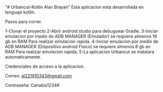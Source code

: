 "# Urbancut-Kotlin Alan Brayan" 
Esta aplicacion esta desarrollada en lenguaje kotlin.

Pasos para correr.

1-Clonar el proyecto
2-Abrir android studio para debuguear Gradle.
3-Iniciar emulacion por medio de ADB MANAGER (Emulador) se requiere almenos 16 gb en RAM Para realizar emulacion rapida.
4-Iniciar emulacion por medio de ADB MANAGER (Dispositivo android Fisico) se requiere almenos 8 gb en RAM Para realizar emulacion rapida.
5-La aplicacion Urbancut se instalara automaticamente.


Credenciales de acceso a la aplicacion.

Correo:
al221910343@gmail.com

Contraseña:
Canabis1234#








